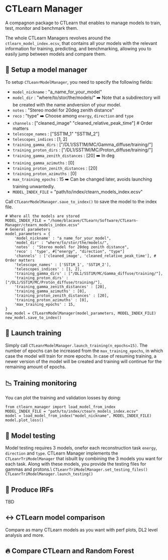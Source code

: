# CTLearn Manager

A compagnon package to CTLearn that enables to manage models to train, test, monitor and benchmark them.

The whole CTLearn Managers revolves around the `ctlearn_model_index.ecsv`, that contains all your models with the relevant information for training, predicting, and benchmarking, allowing you to easily jump between models and compare them.

## 🧠 Setup a model manager

To setup `CTLeanrModelManager`, you need to specify the following fields:
- `model_nickname` : "a_name_for_your_model"
- `model_dir` : "where/to/stor/the/models/" ➡️ Note that a subdirectory will be created with the name andversion of your model.
- `notes` : "Stereo model for 20deg zenith distance"
- `reco` : "type" ➡️ Choose among `energy`, `direction` and `type`
- `channels` : ["cleaned_image" "cleaned_relative_peak_time"] # Order matters
- `telescope_names` : ["SST1M_1" "SST1M_2"]
- `telescopes_indices` : [1, 2]
- `training_gamma_dirs` : ["/DL1/SST1M/MC/Gamma_diffuse/training/"]
- `training_proton_dirs` : ["/DL1/SST1M/MC/Proton_diffuse/training/"]
- `training_gamma_zenith_distances` : [20] ➡️ In deg
- `training_gamma_azimuths` : [0]
- `training_proton_zenith_distances` : [20]
- `training_proton_azimuths` : [0]
- `max_training_epochs` : 15 ➡️ Can be changed later, avoids launching training unwantedly.
- `MODEL_INDEX_FILE` = "path/to/index/ctearn_models_index.ecsv"

Call `CTLeanrModelManager.save_to_index()` to save the model to the index file.

```
# Where all the models are stored
MODEL_INDEX_FILE = "/home/blacave/CTLearn/Software/CTLearn-Manager/ctearn_models_index.ecsv"
# General parameters
model_parameters = {
    'model_nickname' : "a_name_for_your_model",
    'model_dir' : "where/to/stor/the/models/",
    'notes' : "Stereo model for 20deg zenith distance",
    'reco' : 'type', #["energy", "direction", "type"]
    'channels' : ['cleaned_image', 'cleaned_relative_peak_time'], # Order matters
    'telescope_names' : ['SST1M_1', 'SST1M_2'],
    'telescopes_indices' : [1, 2],
    'training_gamma_dirs' : ["/DL1/SST1M/MC/Gamma_diffuse/training/"],
    'training_proton_dirs' : ["/DL1/SST1M/MC/Proton_diffuse/training/"],
    'training_gamma_zenith_distances' : [20],
    'training_gamma_azimuths' : [0],
    'training_proton_zenith_distances' : [20],
    'training_proton_azimuths' : [0],
    'max_training_epochs' : 15, 
}
new_model = CTLearnModelManager(model_parameters, MODEL_INDEX_FILE)
new_model.save_to_index()
```

## 🚀 Launch training

Simply call `CTLeanrModelManager.launch_training(n_epochs=15)`.
The number of epochs can be increased from the `max_training_epochs`, in which case the model will train for more epochs.
In case of resuming training, a newer version of the model will be created and training will continue for the remaining amount of epochs.

## 📉 Training monitoring

You can plot the training and validation losses by doing:

```
from ctlearn_manager import load_model_from_index
MODEL_INDEX_FILE = "path/to/index/ctearn_models_index.ecsv"
model = load_model_from_index("model_nickname", MODEL_INDEX_FILE)
model.plot_loss()
```

## 🧪 Model testing

Model testing requires 3 models, onefor each reconstruction task `energy`, `direction` and `type`.
CTLearn Manager implements the `CTLeanrTriModelManager` that isbuilt by combining the 3 models you want for each task.
Along with these models, you provide the testing files for gammas and protons.\\
`CTLeanrTriModelManager.set_testing_files()`
`CTLeanrTriModelManager.launch_testing()`

## 🔭 Produce IRFs

TBD

## ↔️ CTLearn model comparison

Compare as many CTLearn models as you want with perf plots, DL2 level analysis and more.

## 🔥 Compare CTLearn and Random Forest
